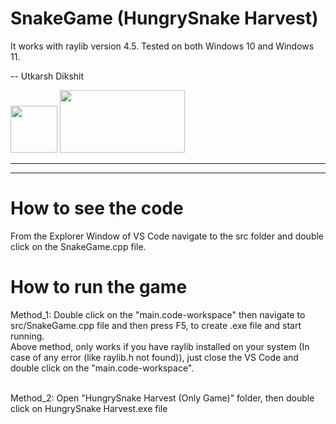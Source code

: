 # SnakeGame (HungrySnake Harvest)
It works with raylib version 4.5. Tested on both Windows 10 and Windows 11.

-- Utkarsh Dikshit

<p align = "left">
  <img width="75" height="75" src="https://user-images.githubusercontent.com/121726699/215234958-2659b12a-4181-4f6b-a757-3e868244192e.png">
  <img width="200" height="100" src="https://user-images.githubusercontent.com/121726699/215234968-9f5961e4-8ca0-4f4e-acdc-53c1817547dd.png">
</p>

-----------------------------------------------------------------------------------------------------------------------------

-----------------------------------------------------------------------------------------------------------------------------

# How to see the code
From the Explorer Window of VS Code navigate to the src folder and double click on the SnakeGame.cpp file.

# How to run the game
Method_1: Double click on the "main.code-workspace" then navigate to src/SnakeGame.cpp file and then press F5, to create .exe file and start running.
<br> 
Above method, only works if you have raylib installed on your system 
(In case of any error (like raylib.h not found)), just close the VS Code and double click on the "main.code-workspace".

<br>
Method_2: Open "HungrySnake Harvest (Only Game)" folder, then double click on HungrySnake Harvest.exe file
